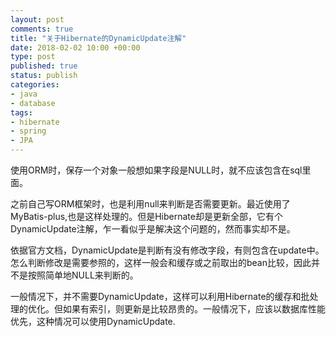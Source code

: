 ```yaml
---
layout: post
comments: true
title: "关于Hibernate的DynamicUpdate注解"
date: 2018-02-02 10:00 +00:00
type: post
published: true
status: publish
categories:
- java
- database
tags:
- hibernate
- spring
- JPA
---
```


使用ORM时，保存一个对象一般想如果字段是NULL时，就不应该包含在sql里面。

之前自己写ORM框架时，也是利用null来判断是否需要更新。最近使用了MyBatis-plus,也是这样处理的。但是Hibernate却是更新全部，它有个DynamicUpdate注解，乍一看似乎是解决这个问题的，然而事实却不是。

依据官方文档，DynamicUpdate是判断有没有修改字段，有则包含在update中。怎么判断修改是需要参照的，这样一般会和缓存或之前取出的bean比较，因此并不是按照简单地NULL来判断的。

一般情况下，并不需要DynamicUpdate，这样可以利用Hibernate的缓存和批处理的优化。但如果有索引，则更新是比较昂贵的。一般情况下，应该以数据库性能优先，这种情况可以使用DynamicUpdate.




